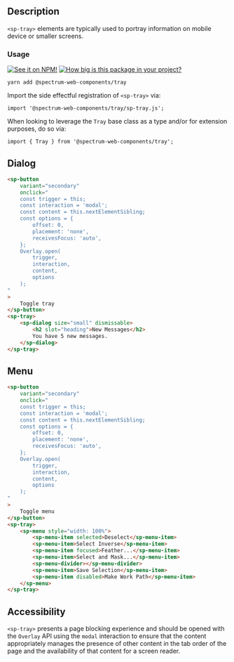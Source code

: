 ## Description

`<sp-tray>` elements are typically used to portray information on mobile device or smaller screens.

### Usage

[![See it on NPM!](https://img.shields.io/npm/v/@spectrum-web-components/tray?style=for-the-badge)](https://www.npmjs.com/package/@spectrum-web-components/tray)
[![How big is this package in your project?](https://img.shields.io/bundlephobia/minzip/@spectrum-web-components/tray?style=for-the-badge)](https://bundlephobia.com/result?p=@spectrum-web-components/tray)

```
yarn add @spectrum-web-components/tray
```

Import the side effectful registration of `<sp-tray>` via:

```
import '@spectrum-web-components/tray/sp-tray.js';
```

When looking to leverage the `Tray` base class as a type and/or for extension purposes, do so via:

```
import { Tray } from '@spectrum-web-components/tray';
```

## Dialog

```html
<sp-button
    variant="secondary"
    onclick="
    const trigger = this;
    const interaction = 'modal';
    const content = this.nextElementSibling;
    const options = {
        offset: 0,
        placement: 'none',
        receivesFocus: 'auto',
    };
    Overlay.open(
        trigger, 
        interaction,
        content,
        options
    );
"
>
    Toggle tray
</sp-button>
<sp-tray>
    <sp-dialog size="small" dismissable>
        <h2 slot="heading">New Messages</h2>
        You have 5 new messages.
    </sp-dialog>
</sp-tray>
```

## Menu

```html
<sp-button
    variant="secondary"
    onclick="
    const trigger = this;
    const interaction = 'modal';
    const content = this.nextElementSibling;
    const options = {
        offset: 0,
        placement: 'none',
        receivesFocus: 'auto',
    };
    Overlay.open(
        trigger, 
        interaction,
        content,
        options
    );
"
>
    Toggle menu
</sp-button>
<sp-tray>
    <sp-menu style="width: 100%">
        <sp-menu-item selected>Deselect</sp-menu-item>
        <sp-menu-item>Select Inverse</sp-menu-item>
        <sp-menu-item focused>Feather...</sp-menu-item>
        <sp-menu-item>Select and Mask...</sp-menu-item>
        <sp-menu-divider></sp-menu-divider>
        <sp-menu-item>Save Selection</sp-menu-item>
        <sp-menu-item disabled>Make Work Path</sp-menu-item>
    </sp-menu>
</sp-tray>
```

## Accessibility

`<sp-tray>` presents a page blocking experience and should be opened with the `Overlay` API using the `modal` interaction to ensure that the content appropriately manages the presence of other content in the tab order of the page and the availability of that content for a screen reader.
